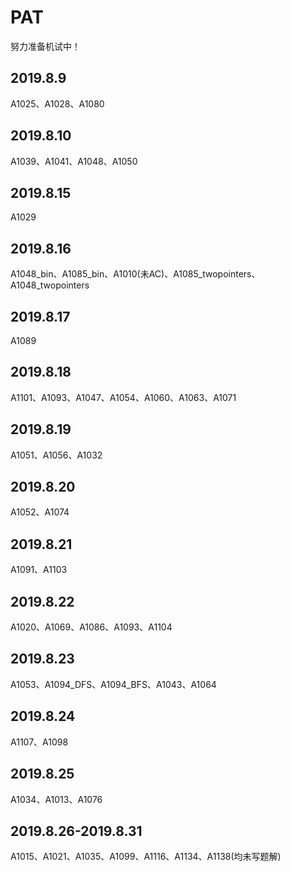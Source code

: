 # PAT

努力准备机试中！

## 2019.8.9

A1025、A1028、A1080

## 2019.8.10

A1039、A1041、A1048、A1050

## 2019.8.15

A1029

## 2019.8.16

A1048_bin、A1085_bin、A1010(未AC)、A1085_twopointers、A1048_twopointers

## 2019.8.17

A1089

## 2019.8.18

A1101、A1093、A1047、A1054、A1060、A1063、A1071

## 2019.8.19

A1051、A1056、A1032

## 2019.8.20

A1052、A1074

## 2019.8.21

A1091、A1103

## 2019.8.22

A1020、A1069、A1086、A1093、A1104

## 2019.8.23

A1053、A1094_DFS、A1094_BFS、A1043、A1064

## 2019.8.24

A1107、A1098

## 2019.8.25

A1034、A1013、A1076

## 2019.8.26-2019.8.31

A1015、A1021、A1035、A1099、A1116、A1134、A1138(均未写题解)
